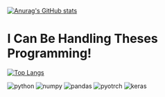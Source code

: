 [![Anurag's GitHub stats](https://github-readme-stats.vercel.app/api?username=jgp505&show_icons=true)](https://github.com/anuraghazra/github-readme-stats)

# I Can Be Handling Theses Programming!
[![Top Langs](https://github-readme-stats.vercel.app/api/top-langs/?username=jgp505&layout=compact&langs_count=5)](https://github.com/anuraghazra/github-readme-stats)

![python](https://img.shields.io/badge/Python-FFD43B?style=for-the-badge&logo=python&logoColor=blue)
![numpy](https://img.shields.io/badge/Numpy-777BB4?style=for-the-badge&logo=numpy&logoColor=white)
![pandas](https://img.shields.io/badge/Pandas-2C2D72?style=for-the-badge&logo=pandas&logoColor=white)
![pyotrch](https://img.shields.io/badge/PyTorch-EE4C2C?style=for-the-badge&logo=pytorch&logoColor=white)
![keras](https://img.shields.io/badge/Keras-FF0000?style=for-the-badge&logo=keras&logoColor=white)
